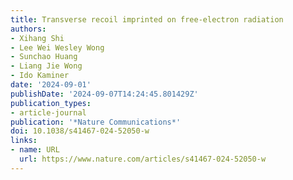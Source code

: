 ```yaml
---
title: Transverse recoil imprinted on free-electron radiation
authors:
- Xihang Shi
- Lee Wei Wesley Wong
- Sunchao Huang
- Liang Jie Wong
- Ido Kaminer
date: '2024-09-01'
publishDate: '2024-09-07T14:24:45.801429Z'
publication_types:
- article-journal
publication: '*Nature Communications*'
doi: 10.1038/s41467-024-52050-w
links:
- name: URL
  url: https://www.nature.com/articles/s41467-024-52050-w
---
```

